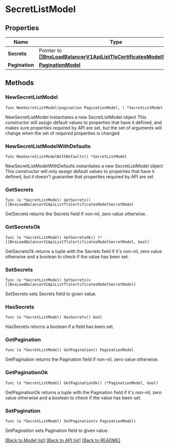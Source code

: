 # SecretListModel

## Properties

Name | Type | Description | Notes
------------ | ------------- | ------------- | -------------
**Secrets** | Pointer to [**[]BnsLoadBalancerV1ApiListTlsCertificatesModelSecretModel**](BnsLoadBalancerV1ApiListTlsCertificatesModelSecretModel.md) |  | [optional] 
**Pagination** | [**PaginationModel**](PaginationModel.md) |  | 

## Methods

### NewSecretListModel

`func NewSecretListModel(pagination PaginationModel, ) *SecretListModel`

NewSecretListModel instantiates a new SecretListModel object
This constructor will assign default values to properties that have it defined,
and makes sure properties required by API are set, but the set of arguments
will change when the set of required properties is changed

### NewSecretListModelWithDefaults

`func NewSecretListModelWithDefaults() *SecretListModel`

NewSecretListModelWithDefaults instantiates a new SecretListModel object
This constructor will only assign default values to properties that have it defined,
but it doesn't guarantee that properties required by API are set

### GetSecrets

`func (o *SecretListModel) GetSecrets() []BnsLoadBalancerV1ApiListTlsCertificatesModelSecretModel`

GetSecrets returns the Secrets field if non-nil, zero value otherwise.

### GetSecretsOk

`func (o *SecretListModel) GetSecretsOk() (*[]BnsLoadBalancerV1ApiListTlsCertificatesModelSecretModel, bool)`

GetSecretsOk returns a tuple with the Secrets field if it's non-nil, zero value otherwise
and a boolean to check if the value has been set.

### SetSecrets

`func (o *SecretListModel) SetSecrets(v []BnsLoadBalancerV1ApiListTlsCertificatesModelSecretModel)`

SetSecrets sets Secrets field to given value.

### HasSecrets

`func (o *SecretListModel) HasSecrets() bool`

HasSecrets returns a boolean if a field has been set.

### GetPagination

`func (o *SecretListModel) GetPagination() PaginationModel`

GetPagination returns the Pagination field if non-nil, zero value otherwise.

### GetPaginationOk

`func (o *SecretListModel) GetPaginationOk() (*PaginationModel, bool)`

GetPaginationOk returns a tuple with the Pagination field if it's non-nil, zero value otherwise
and a boolean to check if the value has been set.

### SetPagination

`func (o *SecretListModel) SetPagination(v PaginationModel)`

SetPagination sets Pagination field to given value.



[[Back to Model list]](../README.md#documentation-for-models) [[Back to API list]](../README.md#documentation-for-api-endpoints) [[Back to README]](../README.md)



